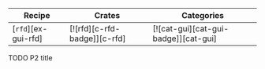 | Recipe | Crates | Categories |
|--------|--------|------------|
| [`rfd`][ex-gui-rfd] | [![rfd][c-rfd-badge]][c-rfd] | [![cat-gui][cat-gui-badge]][cat-gui] |

<div class="hidden">
TODO P2 title
</div>
